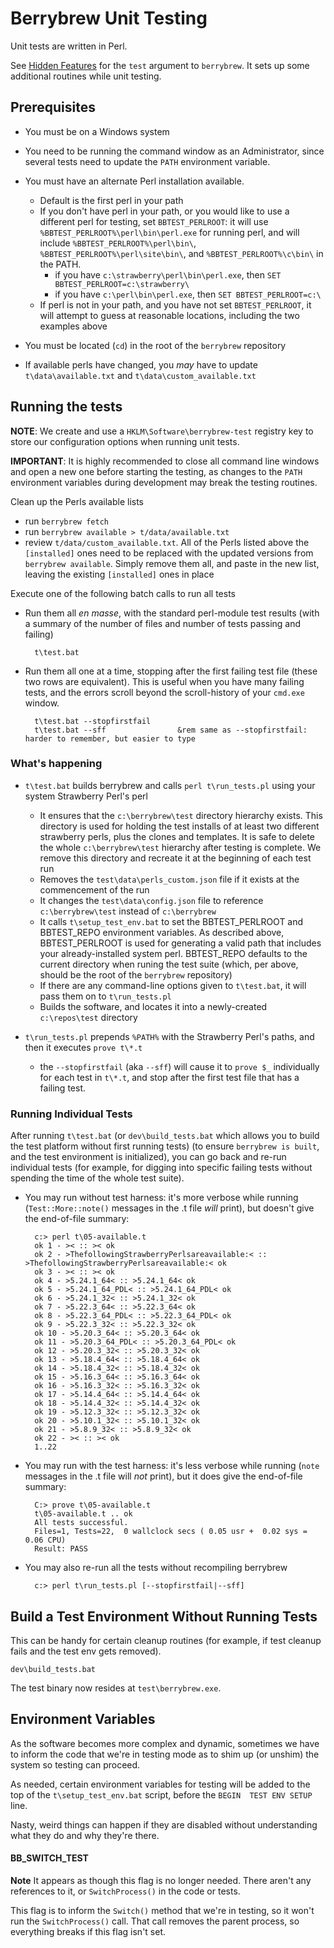# Berrybrew Unit Testing

Unit tests are written in Perl.

See [Hidden Features](../README.md#hidden-commands) for the `test` argument to
`berrybrew`. It sets up some additional routines while unit testing.

## Prerequisites

- You must be on a Windows system

- You need to be running the command window as an Administrator, since several
tests need to update the `PATH` environment variable.

- You must have an alternate Perl installation available.
   - Default is the first perl in your path
   - If you don't have perl in your path, or you would like to use a different perl for testing, set `BBTEST_PERLROOT`: it will use `%BBTEST_PERLROOT%\perl\bin\perl.exe` for running perl, and will include `%BBTEST_PERLROOT%\perl\bin\`,  `%BBTEST_PERLROOT%\perl\site\bin\`, and  `%BBTEST_PERLROOT%\c\bin\` in the PATH.
      - if you have `c:\strawberry\perl\bin\perl.exe`, then `SET BBTEST_PERLROOT=c:\strawberry\`
      - if you have `c:\perl\bin\perl.exe`, then `SET BBTEST_PERLROOT=c:\`
   - If perl is not in your path, and you have not set `BBTEST_PERLROOT`, it will attempt to guess at reasonable locations, including the two examples above

- You must be located (`cd`) in the root of the `berrybrew` repository

- If available perls have changed, you _may_ have to update `t\data\available.txt` and `t\data\custom_available.txt`

## Running the tests

**NOTE**: We create and use a `HKLM\Software\berrybrew-test` registry key to store
our configuration options when running unit tests.

**IMPORTANT**: It is highly recommended to close all command line windows and open a
new one before starting the testing, as changes to the `PATH` environment
variables during development may break the testing routines.

Clean up the Perls available lists

- run `berrybrew fetch`
- run `berrybrew available > t/data/available.txt`
- review `t/data/custom_available.txt`. All of the Perls listed above the
`[installed]` ones need to be replaced with the updated versions from
`berrybrew available`. Simply remove them all, and paste in the new list,
leaving the existing `[installed]` ones in place

Execute one of the following batch calls to run all tests

- Run them all _en masse_, with the standard perl-module test results (with a summary of the number of files and number of tests passing and failing)

        t\test.bat

- Run them all one at a time, stopping after the first failing test file (these two rows are equivalent).  This is useful when you have many failing tests, and the errors scroll beyond the scroll-history of your `cmd.exe` window.

        t\test.bat --stopfirstfail
        t\test.bat --sff                &rem same as --stopfirstfail: harder to remember, but easier to type

### What's happening

- `t\test.bat` builds berrybrew and calls `perl t\run_tests.pl` using your system Strawberry Perl's perl

    - It ensures that the `c:\berrybrew\test` directory hierarchy exists.  This directory is used for holding the test installs of at least two different strawberry perls, plus the clones and templates.  It is safe to delete the whole `c:\berrybrew\test` hierarchy after testing is complete. We remove this directory and recreate it at the beginning of each test run
    - Removes the `test\data\perls_custom.json` file if it exists at the commencement of the run
    - It changes the `test\data\config.json` file to reference `c:\berrybrew\test` instead of `c:\berrybrew`
    - It calls `t\setup_test_env.bat` to set the BBTEST_PERLROOT and BBTEST_REPO environment variables.  As described above, BBTEST_PERLROOT is used for generating a valid path that includes your already-installed system perl.  BBTEST_REPO defaults to the current directory when runing the test suite (which, per above, should be the root of the `berrybrew` repository)
    - If there are any command-line options given to `t\test.bat`, it will pass them on to `t\run_tests.pl`
    - Builds the software, and locates it into a newly-created `c:\repos\test` directory
    
- `t\run_tests.pl` prepends `%PATH%` with the Strawberry Perl's paths, and then it executes `prove t\*.t`
    - the `--stopfirstfail` (aka `--sff`) will cause it to `prove $_` individually for each test in `t\*.t`, and stop after the first test file that has a failing test.

### Running Individual Tests

After running `t\test.bat` (or `dev\build_tests.bat` which allows you to build
the test platform without first running tests) (to ensure `berrybrew is built`, and the test environment is initialized), you can go back and re-run individual tests (for example, for digging into specific failing tests without spending the time of the whole test suite).

- You may run without test harness: it's more verbose while running (`Test::More::note()` messages in the .t file _will_ print), but doesn't give the end-of-file summary:

        c:> perl t\05-available.t
        ok 1 - >< :: >< ok
        ok 2 - >ThefollowingStrawberryPerlsareavailable:< :: >ThefollowingStrawberryPerlsareavailable:< ok
        ok 3 - >< :: >< ok
        ok 4 - >5.24.1_64< :: >5.24.1_64< ok
        ok 5 - >5.24.1_64_PDL< :: >5.24.1_64_PDL< ok
        ok 6 - >5.24.1_32< :: >5.24.1_32< ok
        ok 7 - >5.22.3_64< :: >5.22.3_64< ok
        ok 8 - >5.22.3_64_PDL< :: >5.22.3_64_PDL< ok
        ok 9 - >5.22.3_32< :: >5.22.3_32< ok
        ok 10 - >5.20.3_64< :: >5.20.3_64< ok
        ok 11 - >5.20.3_64_PDL< :: >5.20.3_64_PDL< ok
        ok 12 - >5.20.3_32< :: >5.20.3_32< ok
        ok 13 - >5.18.4_64< :: >5.18.4_64< ok
        ok 14 - >5.18.4_32< :: >5.18.4_32< ok
        ok 15 - >5.16.3_64< :: >5.16.3_64< ok
        ok 16 - >5.16.3_32< :: >5.16.3_32< ok
        ok 17 - >5.14.4_64< :: >5.14.4_64< ok
        ok 18 - >5.14.4_32< :: >5.14.4_32< ok
        ok 19 - >5.12.3_32< :: >5.12.3_32< ok
        ok 20 - >5.10.1_32< :: >5.10.1_32< ok
        ok 21 - >5.8.9_32< :: >5.8.9_32< ok
        ok 22 - >< :: >< ok
        1..22

- You may run with the test harness: it's less verbose while running (`note` messages in the .t file will _not_ print), but it does give the end-of-file summary:

        C:> prove t\05-available.t
        t\05-available.t .. ok
        All tests successful.
        Files=1, Tests=22,  0 wallclock secs ( 0.05 usr +  0.02 sys =  0.06 CPU)
        Result: PASS

- You may also re-run all the tests without recompiling berrybrew

        c:> perl t\run_tests.pl [--stopfirstfail|--sff]

## Build a Test Environment Without Running Tests

This can be handy for certain cleanup routines (for example, if test
cleanup fails and the test env gets removed).

    dev\build_tests.bat
    
The test binary now resides at `test\berrybrew.exe`.
           
## Environment Variables

As the software becomes more complex and dynamic, sometimes we have to
inform the code that we're in testing mode as to shim up (or unshim) the
system so testing can proceed.

As needed, certain environment variables for testing will be added to
the top of the `t\setup_test_env.bat` script, before the `BEGIN  TEST
ENV SETUP` line.

Nasty, weird things can happen if they are disabled without 
understanding what they do and why they're there.

#### BB_SWITCH_TEST

**Note** It appears as though this flag is no longer needed. There aren't
any references to it, or `SwitchProcess()` in the code or tests.

This flag is to inform the `Switch()` method that we're in testing, so
it won't run the `SwitchProcess()` call. That call removes the parent
process, so everything breaks if this flag isn't set.        

